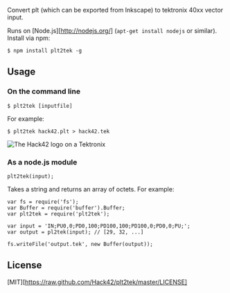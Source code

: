 Convert plt (which can be exported from Inkscape) to tektronix 40xx vector input.

Runs on [Node.js][http://nodejs.org/] (`apt-get install nodejs` or similar). Install via npm:

    $ npm install plt2tek -g

## Usage

### On the command line

    $ plt2tek [inputfile]

For example:

    $ plt2tek hack42.plt > hack42.tek

![The Hack42 logo on a Tektronix](https://raw.github.com/Hack42/plt2tek/master/assets/proof.jpg)

### As a node.js module

    plt2tek(input);

Takes a string and returns an array of octets. For example:

    var fs = require('fs');
    var Buffer = require('buffer').Buffer;
    var plt2tek = require('plt2tek');

    var input = 'IN;PU0,0;PD0,100;PD100,100;PD100,0;PD0,0;PU;';
    var output = pl2tek(input); // [29, 32, ...]

    fs.writeFile('output.tek', new Buffer(output));

## License

[MIT][https://raw.github.com/Hack42/plt2tek/master/LICENSE]
